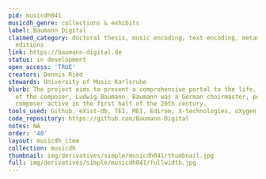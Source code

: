 ```yaml
---
pid: musicdh041
musicdh_genre: collections & exhibits
label: Baumann Digital
claimed_category: doctoral thesis, music encoding, text encoding, metadata, digital
  editions
link: https://baumann-digital.de
status: in development
open_access: 'TRUE'
creators: Dennis Ried
stewards: University of Music Karlsruhe
blurb: The project aims to present a comprehensive portal to the life, work and environment
  of the composer, Ludwig Baumann. Baumann was a German choirmaster, pedagogue, and
  composer active in the first half of the 20th century.
tools_used: Github, eXist-db, TEI, MEI, Edirom, X-technologies, oXygen XML Editor
code_repository: https://github.com/Baumann-Digital
notes: NA
order: '40'
layout: musicdh_item
collection: musicdh
thumbnail: img/derivatives/simple/musicdh041/thumbnail.jpg
full: img/derivatives/simple/musicdh041/fullwidth.jpg
---
```

